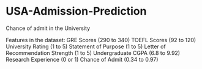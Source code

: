 # USA-Admission-Prediction
Chance of admit in the University

Features in the dataset:
GRE Scores (290 to 340)
TOEFL Scores (92 to 120)
University Rating (1 to 5)
Statement of Purpose (1 to 5)
Letter of Recommendation Strength (1 to 5)
Undergraduate CGPA (6.8 to 9.92)
Research Experience (0 or 1)
Chance of Admit (0.34 to 0.97)
